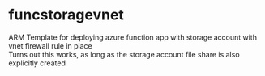 # funcstoragevnet
ARM Template for deploying azure function app with storage account with vnet firewall rule in place   
Turns out this works, as long as the storage account file share is also explicitly created
